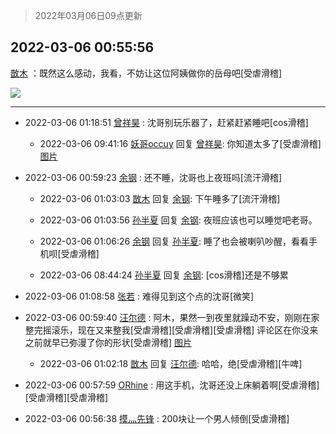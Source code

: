 > 2022年03月06日09点更新
<link rel="stylesheet" href="https://cdn.jsdelivr.net/gh/taotie6/sampleJSON@main/css/photo_show.css">
<meta name="referrer" content="no-referrer" />


 ## 2022-03-06 00:55:56 

 [㪚木](https://www.coolapk.com/feed/34030173?shareKey=MDMxMGQ3ZjU4MjBkNjIyMzk3ZDA~) ：既然这么感动，我看，不妨让这位阿姨做你的岳母吧[受虐滑稽] 

<div class="album">
<img class="img-item" src="http://image.coolapk.com/feed/2019/0515/09/1081091_3748_1897@180x122.gif" />
</div>

 ------- 

- 2022-03-06 01:18:51 [曾祥昊](uid=6695078) : 沈哥别玩乐器了，赶紧赶紧睡吧[cos滑稽] 

    - 2022-03-06 09:41:16 [妖哥occuy](uid=1388591) 回复 [曾祥昊](uid=6695078): 你知道太多了[受虐滑稽] [图片](http://image.coolapk.com/feed/2022/0306/09/1388591_28e0fa48_0875_2982_10@600x449.jpeg)

- 2022-03-06 00:59:23 [余钢](uid=1459805) : 还不睡，沈哥也上夜班吗[流汗滑稽] 

    - 2022-03-06 01:03:03 [㪚木](uid=1081091) 回复 [余钢](uid=1459805): 下午睡多了[流汗滑稽] 

    - 2022-03-06 01:03:56 [孙半夏](uid=1851173) 回复 [余钢](uid=1459805): 夜班应该也可以睡觉吧老哥。 

    - 2022-03-06 01:06:26 [余钢](uid=1459805) 回复 [孙半夏](uid=1851173): 睡了也会被喇叭吵醒，看看手机呗[受虐滑稽] 

    - 2022-03-06 08:44:24 [孙半夏](uid=1851173) 回复 [余钢](uid=1459805): [cos滑稽]还是不够累 

- 2022-03-06 01:08:58 [张若](uid=996034) : 难得见到这个点的沈哥[微笑] 

- 2022-03-06 00:59:40 [汪尔德](uid=1595236) : 阿木，果然一到夜里就躁动不安，刚刚在家整完摇滚乐，现在又来整我[受虐滑稽][受虐滑稽][受虐滑稽] 评论区在你没来之前就早已弥漫了你的形状[受虐滑稽] [图片](http://image.coolapk.com/feed/2022/0306/00/1595236_d3088565_9580_2785_265@1080x1142.jpeg)

    - 2022-03-06 01:02:18 [㪚木](uid=1081091) 回复 [汪尔德](uid=1595236): 哈哈，绝[受虐滑稽][牛啤] 

- 2022-03-06 00:57:59 [ORhine](uid=3247844) : 用这手机，沈哥还没上床躺着啊[受虐滑稽][受虐滑稽][受虐滑稽] 

- 2022-03-06 00:56:38 [摸灬先锋](uid=1006954) : 200块让一个男人倾倒[受虐滑稽] 

